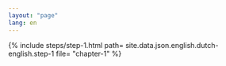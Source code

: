 ```yaml
---
layout: "page"
lang: en
---
```

{% include steps/step-1.html path= site.data.json.english.dutch-english.step-1
                      file= "chapter-1"
%}